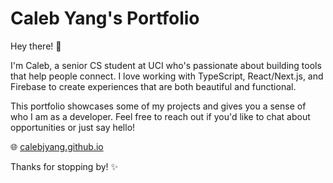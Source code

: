 # Caleb Yang's Portfolio

Hey there! 👋

I'm Caleb, a senior CS student at UCI who's passionate about building tools that help people connect. I love working with TypeScript, React/Next.js, and Firebase to create experiences that are both beautiful and functional.

This portfolio showcases some of my projects and gives you a sense of who I am as a developer. Feel free to reach out if you'd like to chat about opportunities or just say hello!

🌐 [calebjyang.github.io](https://calebjyang.github.io)

Thanks for stopping by! ✨
